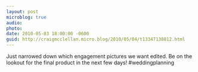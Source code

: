 ```yaml
---
layout: post
microblog: true
audio: 
photo: 
date: 2010-05-03 18:00:00 -0600
guid: http://craigmcclellan.micro.blog/2010/05/04/t13347138812.html
---
```

Just narrowed down which engagement pictures we want edited.  Be on the lookout for the final product in the next few days! #weddingplanning
